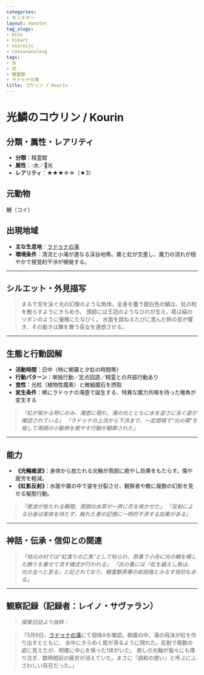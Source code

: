 ```yaml
---
categories:
- モンスター
layout: monster
tag_slugs:
- mizu
- hikari
- seireiju
- ratounanolong
tags:
- 水
- 光
- 精霊獣
- ラドゥナの滝
title: コウリン / Kourin
---
```


# 光鱗のコウリン / Kourin

## 分類・属性・レアリティ

* **分類**：精霊獣
* **属性**：💧水／🌟光
* **レアリティ**：★★★☆☆（★3）

## 元動物

鯉（コイ）

## 出現地域

* **主な生息地**：[ラドゥナの滝](../place/raduna_falls.md)
* **環境条件**：清流と小滝が連なる渓谷地帯。霧と虹が交差し、魔力の流れが穏やかで視覚的干渉が頻発する。

---

## シルエット・外見描写

> まるで空を泳ぐ光の幻像のような魚体。全身を覆う銀白色の鱗は、虹の粒を散らすようにきらめき、
> 頭部には王冠のようなひれが生え、尾は絹のリボンのように優雅にたなびく。
> 水面を跳ねるたびに澄んだ鈴の音が響き、その動きは舞を舞う巫女を連想させる。

---

## 生態と行動図解

* **活動時間**：日中（特に朝霧と夕虹の時間帯）
* **行動パターン**：単独行動／定点回遊／精霊との共振行動あり
* **食性**：光粒（植物性魔素）と微細魔石を摂取
* **変生条件**：稀にラドゥナの滝壺で誕生する、特異な魔力共鳴を持った稚魚が変生する

> *「虹が架かる時にのみ、滝壺に現れ、滝の光とともに水を逆さに泳ぐ姿が確認されている」*
> *「ラドゥナの上流から下流まで、一定間隔で"光の環"を発して周囲の小動物を癒やす行動が観察された」*

---

## 能力

* **《光輪癒波》**：身体から放たれる光輪が周囲に癒やし効果をもたらす。傷や疲労を軽減。
* **《虹影反射》**：水面や霧の中で姿を分裂させ、観察者や敵に複数の幻影を見せる擬態行動。

> *「癒波が放たれる瞬間、周囲の水草が一斉に花を咲かせた」*
> *「反射による分身は実体を持たず、触れた者の記憶に一時的干渉する効果がある」*

---

## 神話・伝承・信仰との関連

> *「地元の村では“虹渡りの乙魚”として知られ、祭事で小舟に光の鱗を模した飾りを乗せて流す儀式が行われる」*
> *「古の書には『虹を越えし魚は、光の主へと至る』と記されており、精霊獣昇華の前段階とみなす信仰もある」*

---

## 観察記録（記録者：レイノ・サヴァラン）

> *探索日誌より抜粋：*

> 「5月9日、[ラドゥナの滝](../place/raduna_falls.md)にて個体Aを確認。朝霧の中、滝の飛沫が虹を作り出すとともに、
> 水中にきらめく尾が滑るように現れた。反射で複数の姿に見えたが、明確に中心を保った1体がいた。
> 癒しの光輪が我々にも降り注ぎ、数時間前の疲労が消えていた。まさに『調和の使い』と呼ぶにふさわしい存在だった。」